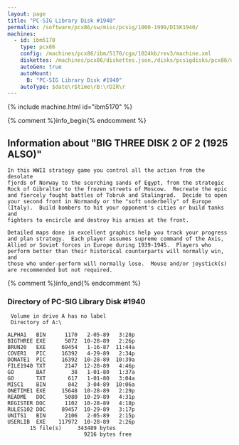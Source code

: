 ```yaml
---
layout: page
title: "PC-SIG Library Disk #1940"
permalink: /software/pcx86/sw/misc/pcsig/1000-1999/DISK1940/
machines:
  - id: ibm5170
    type: pcx86
    config: /machines/pcx86/ibm/5170/cga/1024kb/rev3/machine.xml
    diskettes: /machines/pcx86/diskettes.json,/disks/pcsigdisks/pcx86/diskettes.json
    autoGen: true
    autoMount:
      B: "PC-SIG Library Disk #1940"
    autoType: $date\r$time\rB:\rDIR\r
---
```


{% include machine.html id="ibm5170" %}

{% comment %}info_begin{% endcomment %}

## Information about "BIG THREE  DISK 2 OF 2 (1925 ALSO)"

    In this WWII strategy game you control all the action from the desolate
    fjords of Norway to the scorching sands of Egypt, from the strategic
    Rock of Gibraltar to the frozen streets of Moscow.  Recreate the epic
    and fiercely fought battles of Tobruk and Stalingrad.  Decide to open
    your second front in Normandy or the "soft underbelly" of Europe
    (Italy).  Build bombers to hit your opponent's cities or build tanks and
    fighters to encircle and destroy his armies at the front.
    
    Detailed maps done in excellent graphics help you track your progress
    and plan strategy.  Each player assumes supreme command of the Axis,
    Allied or Soviet forces in Europe during 1939-1945.  Players who
    perform better than their historical counterparts will normally win, and
    those who under-perform will normally lose.  Mouse and/or joystick(s)
    are recommended but not required.
{% comment %}info_end{% endcomment %}


### Directory of PC-SIG Library Disk #1940

     Volume in drive A has no label
     Directory of A:\

    ALPHA1   BIN      1170   2-05-89   3:28p
    BIGTHREE EXE      5072  10-28-89   2:26p
    BRUN20   EXE     69454   1-16-87  11:44a
    COVER1   PIC     16392   4-29-89   2:34p
    DONATE1  PIC     16392  10-28-89  10:39a
    FILE1940 TXT      2147  12-28-89   4:46p
    GO       BAT        38   1-01-80   1:37a
    GO       TXT       617   1-01-80   3:04a
    MISC1    BIN       842   3-04-89  10:06a
    ONETIME1 EXE     15648  10-28-89   2:29p
    README   DOC      5080  10-29-89   4:31p
    REGISTER DOC      1102  10-28-89   4:18p
    RULES102 DOC     89457  10-29-89   3:17p
    UNITS1   BIN      2106   2-05-89   2:15p
    USERLIB  EXE    117972  10-28-89   2:26p
           15 file(s)     343489 bytes
                            9216 bytes free
